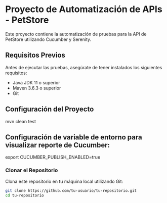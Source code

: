 # Proyecto de Automatización de APIs - PetStore

Este proyecto contiene la automatización de pruebas para la API de PetStore utilizando Cucumber y Serenity.

## Requisitos Previos

Antes de ejecutar las pruebas, asegúrate de tener instalados los siguientes requisitos:

- Java JDK 11 o superior
- Maven 3.6.3 o superior
- Git

## Configuración del Proyecto

mvn clean test

## Configuración de variable de entorno para visualizar reporte de Cucumber:
export CUCUMBER_PUBLISH_ENABLED=true

### Clonar el Repositorio

Clona este repositorio en tu máquina local utilizando Git:

```bash
git clone https://github.com/tu-usuario/tu-repositorio.git
cd tu-repositorio
